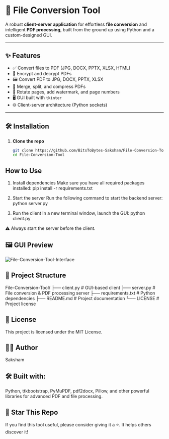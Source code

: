 # 🧰 File Conversion Tool

A robust **client-server application** for effortless **file conversion** and intelligent **PDF processing**, built from the ground up using Python and a custom-designed GUI.

---

## ✨ Features

- ✅ Convert files to PDF (JPG, DOCX, PPTX, XLSX, HTML)
- 🔐 Encrypt and decrypt PDFs
- 🖼️ Convert PDF to JPG, DOCX, PPTX, XLSX
- 🧩 Merge, split, and compress PDFs
- 🔄 Rotate pages, add watermark, and page numbers
- 🖥️ GUI built with `tkinter`
- 🌐 Client-server architecture (Python sockets)


---

## 🛠️ Installation

1. **Clone the repo**

   ```bash
   git clone https://github.com/BitsToBytes-Saksham/File-Conversion-Tool.git
   cd File-Conversion-Tool


## How to Use

1. Install dependencies
Make sure you have all required packages installed:
pip install -r requirements.txt

2. Start the server
Run the following command to start the backend server:
python server.py

3. Run the client
In a new terminal window, launch the GUI:
python client.py

⚠️ Always start the server before the client.

## 🖼️ GUI Preview

![File-Conversion-Tool-Interface](https://raw.githubusercontent.com/BitsToBytes-Saksham/File-Conversion-Tool/main/File-Conversion-Tool-Interface.png)

## 📁 Project Structure

File-Conversion-Tool/
├── client.py          # GUI-based client
├── server.py          # File conversion & PDF processing server
├── requirements.txt   # Python dependencies
├── README.md          # Project documentation
└── LICENSE            # Project license

## 📜 License

This project is licensed under the MIT License.

## 🙋‍♂️ Author

 Saksham 

## 🛠 Built with:
Python, ttkbootstrap, PyMuPDF, pdf2docx, Pillow, and other powerful libraries for advanced PDF and file processing.

## 🌟 Star This Repo

If you find this tool useful, please consider giving it a ⭐. It helps others discover it!
